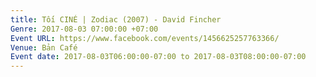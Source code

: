 ```yaml
---
title: Tối CINÉ | Zodiac (2007) - David Fincher
Genre: 2017-08-03 07:00:00 +07:00
Event URL: https://www.facebook.com/events/1456625257763366/
Venue: Bản Café
Event date: 2017-08-03T06:00:00-07:00 to 2017-08-03T08:00:00-07:00
---
```


